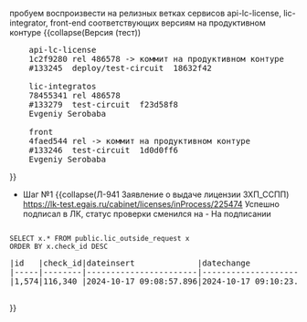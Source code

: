 <!-- #region(collapsed) [NAME] -->
пробуем воспроизвести на релизных ветках сервисов api-lc-license, lic-integrator, front-end соответствующих версиям на продуктивном контуре
{{collapse(Версия (тест))
<pre>
    api-lc-license
    1c2f9280 rel 486578 -> коммит на продуктивном контуре
    #133245  deploy/test-circuit  18632f42

    lic-integratos
    78455341 rel 486578
    #133279  test-circuit  f23d58f8 
    Evgeniy Serobaba

    front
    4faed544 rel -> коммит на продуктивном контуре
    #133246  test-circuit  1d0d0ff6 
    Evgeniy Serobaba
</pre>
}}
<!-- #endregion --> 
<!-- #region(collapsed) [NAME] -->
* Шаг №1
{{collapse(Л-941 Заявление о выдаче лицензии ЗХП_ССПП)
https://lk-test.egais.ru/cabinet/licenses/inProcess/225474
Успешно подписал в ЛК, статус проверки сменился на - На подписании

<pre><code class='SQL'>
SELECT x.* FROM public.lic_outside_request x
ORDER BY x.check_id DESC
</code></pre>
<!-- #region(collapsed) [NAME] -->
<pre>
|id   |check_id|dateinsert             |datechange             |is_final|administration_name|date_statement|num_statement|phone       |send_max_date|signer_position|signer_name|additional_information|mru_owner_id|
|-----|--------|-----------------------|-----------------------|--------|-------------------|--------------|-------------|------------|-------------|---------------|-----------|----------------------|------------|
|1,574|116,340 |2024-10-17 09:08:57.896|2024-10-17 09:10:23.383|true    |МРУ по ЦФО         |              |             |+79261234567|2024-10-17   |               |           |фыв                   |            |

</pre>
<!-- #endregion --> 
}}
<!-- #endregion --> 